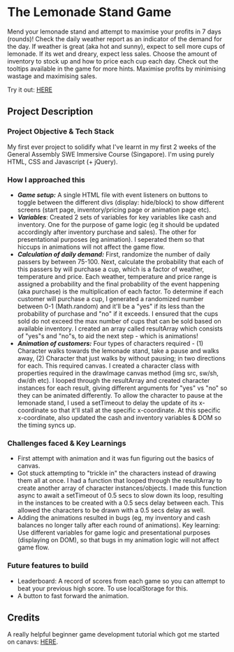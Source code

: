 # The Lemonade Stand Game

Mend your lemonade stand and attempt to maximise your profits in 7 days (rounds)! Check the daily weather report as an indicator of the demand for the day. If weather is great (aka hot and sunny), expect to sell more cups of lemonade. If its wet and dreary, expect less sales. Choose the amount of inventory to stock up and how to price each cup each day. Check out the tooltips available in the game for more hints. Maximise profits by minimising wastage and maximising sales.

Try it out: [HERE](https://the-lemonade-stand-game.netlify.app/)

## Project Description

### Project Objective & Tech Stack

My first ever project to solidify what I've learnt in my first 2 weeks of the General Assembly SWE Immersive Course (Singapore). I'm using purely HTML, CSS and Javascript (+ jQuery).

### How I approached this

- **_Game setup:_** A single HTML file with event listeners on buttons to toggle between the different divs (display: hide/block) to show different screens (start page, inventory/pricing page or animation page etc).
- **_Variables_**: Created 2 sets of variables for key variables like cash and inventory. One for the purpose of game logic (eg it should be updated accordingly after inventory purchase and sales). The other for presentational purposes (eg animation). I seperated them so that hiccups in animations will not affect the game flow.
- **_Calculation of daily demand:_** First, randomize the number of daily passers by between 75-100. Next, calculate the probability that each of this passers by will purchase a cup, which is a factor of weather, temperature and price. Each weather, temperature and price range is assigned a probability and the final probability of the event happening (aka purchase) is the multiplication of each factor. To determine if each customer will purchase a cup, I generated a randomized number between 0-1 (Math.random) and it'll be a "yes" if its less than the probability of purchase and "no" if it exceeds. I ensured that the cups sold do not exceed the max number of cups that can be sold based on available inventory. I created an array called resultArray which consists of "yes"s and "no"s, to aid the next step - which is animations!
- **_Animation of customers:_** Four types of characters required - (1) Character walks towards the lemonade stand, take a pause and walks away, (2) Character that just walks by without pausing; in two directions for each. This required canvas. I created a character class with properties required in the drawImage canvas method (img src, sw/sh, dw/dh etc). I looped through the resultArray and created character instances for each result, giving different arguments for "yes" vs "no" so they can be animated differently. To allow the character to pause at the lemonade stand, I used a setTimeout to delay the update of its x-coordinate so that it'll stall at the specific x-coordinate. At this specific x-coordinate, also updated the cash and inventory variables & DOM so the timing syncs up.

### Challenges faced & Key Learnings

- First attempt with animation and it was fun figuring out the basics of canvas.
- Got stuck attempting to "trickle in" the characters instead of drawing them all at once. I had a function that looped through the resultArray to create another array of character instances/objects. I made this function async to await a setTimeout of 0.5 secs to slow down its loop, resulting in the instances to be created with a 0.5 secs delay between each. This allowed the characters to be drawn with a 0.5 secs delay as well.
- Adding the animations resulted in bugs (eg, my inventory and cash balances no longer tally after each round of animations). Key learning: Use different variables for game logic and presentational purposes (displaying on DOM), so that bugs in my animation logic will not affect game flow.

### Future features to build

- Leaderboard: A record of scores from each game so you can attempt to beat your previous high score. To use localStorage for this.
- A button to fast forward the animation.

## Credits

A really helpful beginner game development tutorial which got me started on canavs: [HERE](https://www.youtube.com/watch?v=GFO_txvwK_c&t=21987s).
